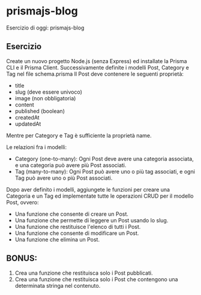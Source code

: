 # prismajs-blog

Esercizio di oggi: prismajs-blog
## Esercizio
Create un nuovo progetto Node.js (senza Express) ed installate la Prisma CLI e il Prisma Client. Successivamente definite i modelli Post, Category e Tag nel file schema.prisma Il Post deve contenere le seguenti proprietà:
- title
- slug (deve essere univoco)
- image (non obbligatoria)
- content
- published (boolean)
- createdAt
- updatedAt

Mentre per Category e Tag è sufficiente la proprietà name.

Le relazioni fra i modelli:
- Category (one-to-many): Ogni Post deve avere una categoria associata, e una categoria può avere più Post associati.
- Tag (many-to-many): Ogni Post può avere uno o più tag associati, e ogni Tag può avere uno o più Post associati.

Dopo aver definito i modelli, aggiungete le funzioni per creare una Categoria e un Tag ed implementate tutte le operazioni CRUD per il modello Post, ovvero:
- Una funzione che consente di creare un Post.
- Una funzione che permette di leggere un Post usando lo slug.
- Una funzione che restituisce l'elenco di tutti i Post.
- Una funzione che consente di modificare un Post.
- Una funzione che elimina un Post.
## BONUS:
1. Crea una funzione che restituisca solo i Post pubblicati.
2. Crea una funzione che restituisca solo i Post che contengono una determinata stringa nel contenuto.